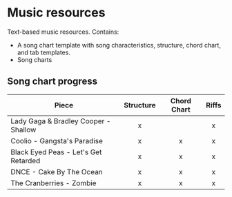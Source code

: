 # Music resources

Text-based music resources. Contains:
* A song chart template with song characteristics, structure, chord chart, and tab templates.
* Song charts

## Song chart progress

| Piece                	                | Structure | Chord Chart | Riffs |
|---------------------------------------|:---------:|:-----------:|:-----:|
| Lady Gaga & Bradley Cooper - Shallow  | x         |             | x     |
| Coolio - Gangsta's Paradise           | x         | x           | x     |
| Black Eyed Peas - Let's Get Retarded  | x         | x           | x     |
| DNCE - Cake By The Ocean              | x         | x           | x     |
| The Cranberries - Zombie              | x         | x           | x     |